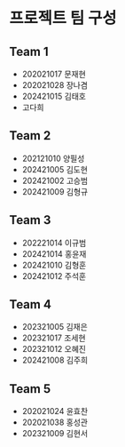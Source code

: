# 프로젝트 팀 구성

## Team 1

- 202021017 문재현
- 202021028 장나겸
- 202421015 김태호
- 고다희

## Team 2

- 202121010 양필성
- 202421005 김도현
- 202421002 고승범
- 202421009 김형규

## Team 3

- 202221014 이규범
- 202421014 홍윤재
- 202421010 김형훈
- 202421012 주석훈

## Team 4

- 202321005 김재은
- 202321017 조세현
- 202321012 오혜진
- 202421008 김주희

## Team 5

- 202021024 윤효찬
- 202021038 홍성관
- 202321009 김현서
